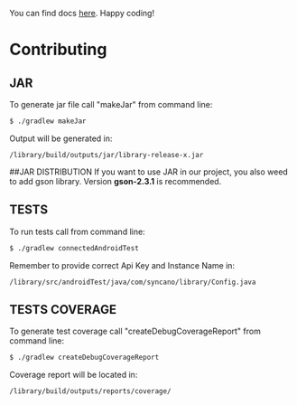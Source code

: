You can find docs [here](http://docs.syncano.com/v4.0/docs/android).
Happy coding!

# Contributing

## JAR
To generate jar file call "makeJar" from command line:
```bash
$ ./gradlew makeJar
```

Output will be generated in:
```
/library/build/outputs/jar/library-release-x.jar
```

##JAR DISTRIBUTION
If you want to use JAR in our project, you also weed to add gson library.
Version **gson-2.3.1** is recommended.

## TESTS
To run tests call from command line:
```bash
$ ./gradlew connectedAndroidTest
```

Remember to provide correct Api Key and Instance Name in:
```
/library/src/androidTest/java/com/syncano/library/Config.java
```

## TESTS COVERAGE
To generate test coverage call "createDebugCoverageReport" from command line:
```bash
$ ./gradlew createDebugCoverageReport
```

Coverage report will be located in:
```
/library/build/outputs/reports/coverage/
```
